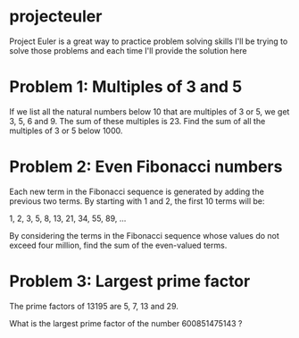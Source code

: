 # projecteuler

Project Euler is a great way to practice problem solving skills
I'll be trying to solve those problems and each time I'll provide the solution here

# Problem 1: Multiples of 3 and 5

If we list all the natural numbers below 10 that are multiples of 3 or 5, we get 3, 5, 6 and 9. The sum of these multiples is 23.
Find the sum of all the multiples of 3 or 5 below 1000.

# Problem 2: Even Fibonacci numbers

Each new term in the Fibonacci sequence is generated by adding the previous two terms. By starting with 1 and 2, the first 10 terms will be:

1, 2, 3, 5, 8, 13, 21, 34, 55, 89, ...

By considering the terms in the Fibonacci sequence whose values do not exceed four million, find the sum of the even-valued terms.

# Problem 3: Largest prime factor

The prime factors of 13195 are 5, 7, 13 and 29.

What is the largest prime factor of the number 600851475143 ?
